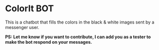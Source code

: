 # ColorIt BOT
This is a chatbot that fills the colors in the black & white images sent by a messenger user.

**PS: Let me know if you want to contribute, I can add you as a tester to make the bot respond on your messages.**